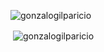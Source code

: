 <p><img align="center" src="https://github-readme-stats.vercel.app/api/top-langs?username=gonzalogilparicio&show_icons=true&locale=en&layout=compact" alt="gonzalogilparicio" /></p>

<p>&nbsp;<img align="center" src="https://github-readme-stats.vercel.app/api?username=gonzalogilparicio&show_icons=true&locale=en" alt="gonzalogilparicio" /></p>
